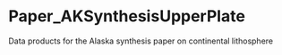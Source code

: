 # Paper_AKSynthesisUpperPlate
Data products for the Alaska synthesis paper on continental lithosphere
